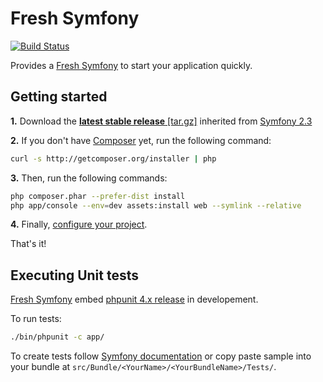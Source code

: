 Fresh Symfony
=============
[![Build Status](https://magnum-ci.com/status/b9d4cccf813ad43c794cbb822e8f2f9c.png)](https://magnum-ci.com/public/6c526f21990a8688e44d/builds)

Provides a [Fresh Symfony][1] to start your application quickly.

Getting started
---------------
**1.** Download the [**latest stable release** [tar.gz]][2] inherited from [Symfony 2.3][3]

**2.** If you don't have [Composer][4] yet, run the following command:
```bash
curl -s http://getcomposer.org/installer | php
```

**3.** Then, run the following commands:
```bash
php composer.phar --prefer-dist install
php app/console --env=dev assets:install web --symlink --relative
```

**4.** Finally, [configure your project][7].

That's it!

Executing Unit tests
--------------------
[Fresh Symfony][1] embed [phpunit 4.x release][5] in developement.

To run tests:
```bash
./bin/phpunit -c app/
```

To create tests follow [Symfony documentation][6] or copy paste sample into your bundle at `src/Bundle/<YourName>/<YourBundleName>/Tests/`.


  [1]: https://bitbucket.org/kmelia/fresh-symfony
  [2]: https://bitbucket.org/kmelia/fresh-symfony/get/2.3.x-0.3.tar.gz
  [3]: https://github.com/symfony/symfony-standard/tree/2.3
  [4]: http://getcomposer.org/
  [5]: http://phpunit.de/manual/current/en/
  [6]: http://symfony.com/fr/doc/current/book/testing.html
  [7]: src/master/CONFIGURE.md
